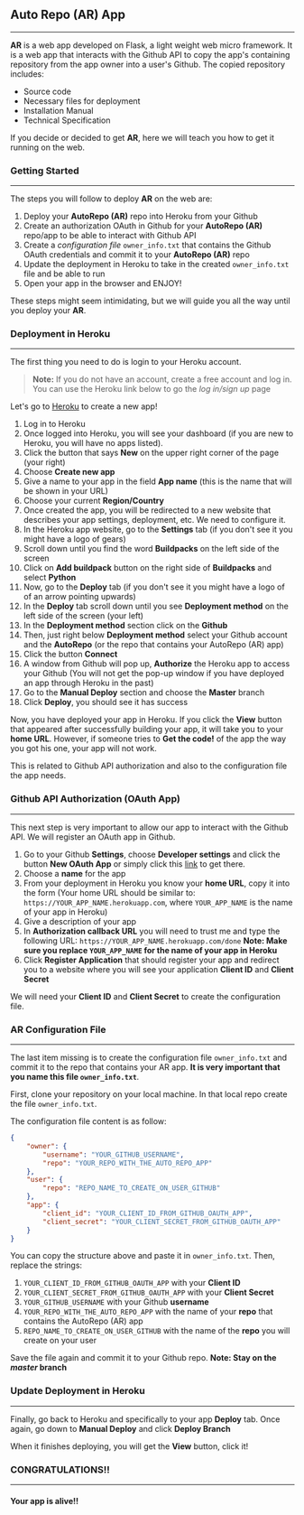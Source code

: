 ## Auto Repo (AR) App
--------------------------

**AR** is a web app developed on Flask, a light weight web micro framework.
It is a web app that interacts with the Github API to copy the app's containing repository from the app owner into a user's Github. 
The copied repository includes:

* Source code
* Necessary files for deployment
* Installation Manual
* Technical Specification

If you decide or decided to get **AR**, here we will teach you how to get it running on the web.

### Getting Started
--------------------------

The steps you will follow to deploy **AR** on the web are:

1. Deploy your **AutoRepo (AR)** repo into Heroku from your Github
2. Create an authorization OAuth in Github for your **AutoRepo (AR)** repo/app to be able to interact with Github API
3. Create a *configuration file* ```owner_info.txt``` that contains the Github OAuth credentials and commit it to your **AutoRepo (AR)** repo
4. Update the deployment in Heroku to take in the created ```owner_info.txt``` file and be able to run
5. Open your app in the browser and ENJOY!

These steps might seem intimidating, but we will guide you all the way until you deploy your **AR**.

### Deployment in Heroku
--------------------------
The first thing you need to do is login to your Heroku account. 

>**Note:** If you do not have an account, create a free account and log in. You can use the Heroku link below to go the *log in/sign up* page

Let's go to [Heroku](https://signup.heroku.com) to create a new app!

1. Log in to Heroku
2. Once logged into Heroku, you will see your dashboard (if you are new to Heroku, you will have no apps listed). 
3. Click the button that says **New** on the upper right corner of the page (your right)
4. Choose **Create new app**
5. Give a name to your app in the field **App name** (this is the name that will be shown in your URL)
6. Choose your current **Region/Country**
7. Once created the app, you will be redirected to a new website that describes your app settings, deployment, etc. We need to configure it.
8. In the Heroku app website, go to the **Settings** tab (if you don't see it you might have a logo of gears)
9. Scroll down until you find the word **Buildpacks** on the left side of the screen
10. Click on **Add buildpack** button on the right side of **Buildpacks** and select **Python**
11. Now, go to the **Deploy** tab (if you don't see it you might have a logo of of an arrow pointing upwards)
12. In the **Deploy** tab scroll down until you see **Deployment method** on the left side of the screen (your left)
13. In the **Deployment method** section click on the **Github** 
14. Then, just right below **Deployment method** select your Github account and the **AutoRepo** (or the repo that contains your AutoRepo (AR) app)
15. Click the button **Connect** 
16. A window from Github will pop up, **Authorize** the Heroku app to access your Github (You will not get the pop-up window if you have deployed an app through Heroku in the past)
17. Go to the **Manual Deploy** section and choose the **Master** branch
18. Click **Deploy**, you should see it has success

Now, you have deployed your app in Heroku. If you click the **View** button that appeared after successfully building your app, it will take you to your **home URL**. However, if someone tries to **Get the code!** of the app the way you got his one, your app will not work.

This is related to Github API authorization and also to the configuration file the app needs.

### Github API Authorization (OAuth App)
--------------------------

This next step is very important to allow our app to interact with the Github API. We will register an OAuth app in Github.

1. Go to your Github **Settings**, choose **Developer settings** and click the button **New OAuth App** or simply click this [link](https://github.com/settings/applications/new) to get there.
2. Choose a **name** for the app
3. From your deployment in Heroku you know your **home URL**, copy it into the form (Your home URL should be similar to: ```https://YOUR_APP_NAME.herokuapp.com```, where ```YOUR_APP_NAME``` is the name of your app in Heroku)
4. Give a description of your app
5. In **Authorization callback URL** you will need to trust me and type the following URL: ```https://YOUR_APP_NAME.herokuapp.com/done``` 
**Note: Make sure you replace ```YOUR_APP_NAME``` for the name of your app in Heroku**
6. Click **Register Application** that should register your app and redirect you to a website where you will see your application **Client ID** and **Client Secret**

We will need your **Client ID** and **Client Secret** to create the configuration file.


### AR Configuration File
--------------------------

The last item missing is to create the configuration file ```owner_info.txt``` and commit it to the repo that contains your AR app. **It is very important that you name this file ```owner_info.txt```**.

First, clone your repository on your local machine.
In that local repo create the file ```owner_info.txt```.

The configuration file content is as follow:

```json
{
    "owner": {
        "username": "YOUR_GITHUB_USERNAME",
        "repo": "YOUR_REPO_WITH_THE_AUTO_REPO_APP"
    },
    "user": {
        "repo": "REPO_NAME_TO_CREATE_ON_USER_GITHUB"
    },
    "app": {
        "client_id": "YOUR_CLIENT_ID_FROM_GITHUB_OAUTH_APP",
        "client_secret": "YOUR_CLIENT_SECRET_FROM_GITHUB_OAUTH_APP"
    }
}
```

You can copy the structure above and paste it in ```owner_info.txt```. Then, replace the strings:
1. ```YOUR_CLIENT_ID_FROM_GITHUB_OAUTH_APP``` with your **Client ID**
2. ```YOUR_CLIENT_SECRET_FROM_GITHUB_OAUTH_APP``` with your **Client Secret**
3. ```YOUR_GITHUB_USERNAME``` with your Github **username**
4. ```YOUR_REPO_WITH_THE_AUTO_REPO_APP``` with the name of your **repo** that contains the AutoRepo (AR) app
5. ```REPO_NAME_TO_CREATE_ON_USER_GITHUB``` with the name of the **repo** you will create on your user

Save the file again and commit it to your Github repo.
**Note: Stay on the *master* branch**

### Update Deployment in Heroku
--------------------------

Finally, go back to Heroku and specifically to your app **Deploy** tab.
Once again, go down to **Manual Deploy** and click **Deploy Branch**

When it finishes deploying, you will get the **View** button, click it!

### CONGRATULATIONS!! 
--------------------------
#### Your app is alive!!




